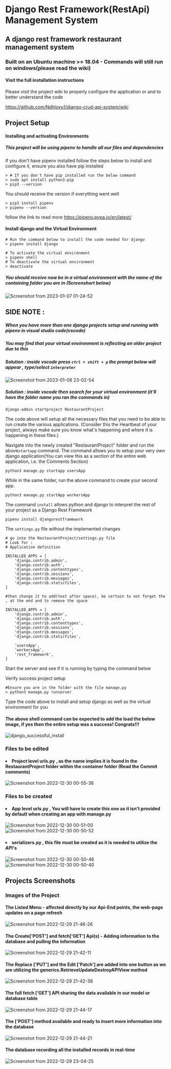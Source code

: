 # Django Rest Framework(RestApi) Management System
## A django rest framework restaurant management system
### Built on an Ubuntu machine >= 18.04 - Commands will still run on windows(please read the wiki)

#### Visit the full installation instructions

Please visit the project wiki to properly configure the application or and to better understand the code

https://github.com/Ndhlovu1/django-crud-api-system/wiki

## Project Setup
#### Installing and activating Environments
##### This project will be using pipenv to handle all our files and dependencies
If you don't have pipenv installed follow the steps below to install and configure it, ensure you also have pip installed

```shell
> # If you don't have pip installed run the below command
> sudo apt install python3-pip
> pip3 --version

```
You should receive the version if everything went well

```shell
> pip3 install pipenv
> pipenv --version

```

follow the link to read more
https://pipenv.pypa.io/en/latest/

#### Install django and the Virtual Environment
```shell
# Run the command below to install the code needed for django
> pipenv install django
```

```shell
# To activate the virtual environment
> pipenv shell
# To deactivate the virtual environment
> deactivate
```

##### You should receive now be in a virtual environment with the name of the containing folder you are in (Screenshort below)
![Screenshot from 2023-01-07 01-24-52](https://user-images.githubusercontent.com/46927702/211116197-f62f1ead-30a9-419f-b448-81d285660eee.png)


## SIDE NOTE :
##### When you have more than one django projects setup and running with pipenv in visual studio code(vscode)
##### You may find that your virtual environment is reflecting an older project due to this 
##### Solution : inside vscode press ``` ctrl + shift + p ``` the prompt below will appear , type/select ``` interpreter ```
![Screenshot from 2023-01-08 23-02-54](https://user-images.githubusercontent.com/46927702/211219133-5b4be1bb-9efb-41ed-afb0-5c345de184eb.png)

##### Solution : inside vscode then search for your virtual environment (it'll have the folder name you ran the commands in)

```shell 
django-admin startproject RestaurantProject
```
The code above will setup all the necessary files that you need to be able to run create the various applications. (Consider this the Heartbeat of your project, always make sure you know what's happening and where it is happening in these files.)

Navigate into the newly created "RestaurantProject" folder and run the above```startapp```  command.
The command allows you to setup your very own django application(You can view this as a section of the entire web application, i.e. the Comments Section)

```python3
python3 manage.py startapp usersApp
```
While in the same folder, run the above command to create your second app.
```python3
python3 manage.py startApp workersApp
```
The command ```install```  allows python and django to interpret the rest of your project as a Django Rest Framework

```shell
pipenv install djangorestframework
```
The ```settings.py``` file without the implemented changes

```python3
# go into the RestaurantProject/settings.py file 
# Look for :
# Application definition

INSTALLED_APPS = [
    'django.contrib.admin',
    'django.contrib.auth',
    'django.contrib.contenttypes',
    'django.contrib.sessions',
    'django.contrib.messages',
    'django.contrib.staticfiles',
]

#then change it to add(text after space), be certain to not forget the , at the end and to remove the space

INSTALLED_APPS = [
    'django.contrib.admin',
    'django.contrib.auth',
    'django.contrib.contenttypes',
    'django.contrib.sessions',
    'django.contrib.messages',
    'django.contrib.staticfiles',
    
    'usersApp',
    'workersApp',
    'rest_framework',
]

```
Start the server and see if it is running by typing the command below

Verify success project setup
```shell
#Ensure you are in the folder with the file manage.py
> python3 manage.py runserver
```
Type the code above to install and setup django as well as the virtual environment for you
#### The above shell command can be expected to add the load the below image, if yes then the entire setup was a success! Congrats!!!

![django_successful_install](https://user-images.githubusercontent.com/46927702/210017141-7324a12d-3cd8-455a-9df2-48e6eda83f01.png)


### Files to be edited
#### <li>Project level urls.py , as the name implies it is found in the RestaurantProject folder within the container folder (Read the Commit comments)</li>

![Screenshot from 2022-12-30 00-55-36](https://user-images.githubusercontent.com/46927702/210018920-47381fe5-4a18-46f4-b1a5-12d8325b883c.png)


 
 ### Files to be created
 #### <li>App level urls.py , You will have to create this one as it isn't provided by default when creating an app with manage.py</li>

![Screenshot from 2022-12-30 00-51-00](https://user-images.githubusercontent.com/46927702/210018700-805d9a42-4317-44f4-b589-e87d7479ab97.png)
![Screenshot from 2022-12-30 00-50-52](https://user-images.githubusercontent.com/46927702/210018697-336119df-cdcd-47e0-a3e4-d18f7c82db06.png)


#### <li> serializers.py , this file must be created as it is needed to utilize the API's</li>

![Screenshot from 2022-12-30 00-50-46](https://user-images.githubusercontent.com/46927702/210018751-ed8269c5-34c1-4afa-a8eb-864e712fb857.png)
![Screenshot from 2022-12-30 00-50-40](https://user-images.githubusercontent.com/46927702/210018746-bfccd773-aca7-4a1b-b71e-54de31ff0fff.png)


## Projects Screenshots

### Images of the Project

#### The Listed Menu - affected directly by our Api-End points, the web-page updates on a page refresh
![Screenshot from 2022-12-29 21-46-26](https://user-images.githubusercontent.com/46927702/210011079-bc504e08-03a4-4e9a-8fe3-282233fa0194.png)


#### The Create['POST'] and fetch['GET'] Api(s) - Adding information to the database and pulling the information
![Screenshot from 2022-12-29 21-42-11](https://user-images.githubusercontent.com/46927702/210011332-a9d66d35-ca23-432c-b4cb-c8611504af44.png)


#### The Replace ['PUT'] and the Edit ['Patch'] are added into one button as we are utilizing the generics.RetrieveUpdateDestroyAPIView method
![Screenshot from 2022-12-29 21-42-38](https://user-images.githubusercontent.com/46927702/210011593-94afc907-2f8e-4a3a-b67f-99b487e018bc.png)


#### The full fetch ['GET'] API sharing the data available in our model or database table
![Screenshot from 2022-12-29 21-44-17](https://user-images.githubusercontent.com/46927702/210011673-0f24a1f8-aad6-44cd-9a04-f6c1a254b6ed.png)


#### The ['POST'] method available and ready to insert more information into the database
![Screenshot from 2022-12-29 21-44-21](https://user-images.githubusercontent.com/46927702/210011984-0266ab74-840e-48e4-ae96-47335941c8da.png)

#### The database recording all the installed records in real-time
![Screenshot from 2022-12-29 23-04-25](https://user-images.githubusercontent.com/46927702/210012043-948f925f-71e2-485d-978a-6ce8f9281177.png)


